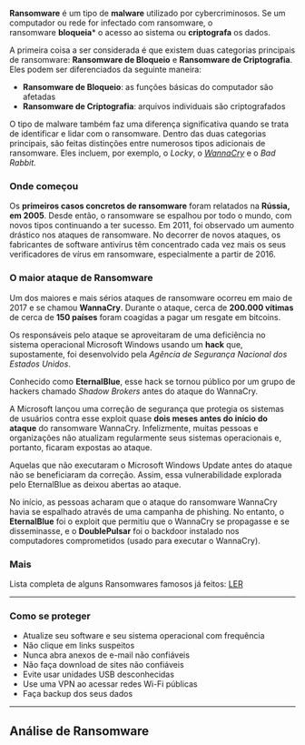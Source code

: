 **Ransomware** é um tipo de **malware** utilizado por cybercriminosos. Se um computador ou rede for infectado com ransomware, o ransomware **bloqueia*** o acesso ao sistema ou **criptografa** os dados.

A primeira coisa a ser considerada é que existem duas categorias principais de ransomware: **Ransomware de Bloqueio** e **Ransomware de Criptografia**. Eles podem ser diferenciados da seguinte maneira:

- **Ransomware de Bloqueio**: as funções básicas do computador são afetadas
- **Ransomware de Criptografia**: arquivos individuais são criptografados

O tipo de malware também faz uma diferença significativa quando se trata de identificar e lidar com o ransomware. Dentro das duas categorias principais, são feitas distinções entre numerosos tipos adicionais de ransomware. Eles incluem, por exemplo, o *Locky*, o [*WannaCry*](https://www.kaspersky.com.br/resource-center/threats/ransomware-wannacry) e o *Bad Rabbit.*


### Onde começou
Os **primeiros casos concretos de ransomware** foram relatados na **Rússia, em 2005**. Desde então, o ransomware se espalhou por todo o mundo, com novos tipos continuando a ter sucesso. Em 2011, foi observado um aumento drástico nos ataques de ransomware. No decorrer de novos ataques, os fabricantes de software antivírus têm concentrado cada vez mais os seus verificadores de vírus em ransomware, especialmente a partir de 2016.

### O maior ataque de Ransomware
Um dos maiores e mais sérios ataques de ransomware ocorreu em maio de 2017 e se chamou **WannaCry**. Durante o ataque, cerca de **200.000 vítimas** de cerca de **150 países** foram coagidas a pagar um resgate em bitcoins.

Os responsáveis pelo ataque se aproveitaram de uma deficiência no sistema operacional Microsoft Windows usando um **hack** que, supostamente, foi desenvolvido pela _Agência de Segurança Nacional dos Estados Unidos_.

Conhecido como **EternalBlue**, esse hack se tornou público por um grupo de hackers chamado _Shadow Brokers_ antes do ataque do WannaCry.

A Microsoft lançou uma correção de segurança que protegia os sistemas de usuários contra esse exploit quase **dois meses antes do início do ataque** do ransomware WannaCry. Infelizmente, muitas pessoas e organizações não atualizam regularmente seus sistemas operacionais e, portanto, ficaram expostas ao ataque.

Aquelas que não executaram o Microsoft Windows Update antes do ataque não se beneficiaram da correção. Assim, essa vulnerabilidade explorada pelo EternalBlue as deixou abertas ao ataque.

No início, as pessoas acharam que o ataque do ransomware WannaCry havia se espalhado através de uma campanha de phishing. No entanto, o **EternalBlue** foi o exploit que permitiu que o WannaCry se propagasse e se disseminasse, e o **DoublePulsar** foi o backdoor instalado nos computadores comprometidos (usado para executar o WannaCry).

### Mais
Lista completa de alguns Ransomwares famosos já feitos: [LER](https://www.kaspersky.com.br/resource-center/threats/ransomware-attacks-and-types)

---
### Como se proteger
- Atualize seu software e seu sistema operacional com frequência
- Não clique em links suspeitos
- Nunca abra anexos de e-mail não confiáveis
- Não faça download de sites não confiáveis
- Evite usar unidades USB desconhecidas
- Use uma VPN ao acessar redes Wi-Fi públicas
- Faça backup dos seus dados

---

## Análise de Ransomware